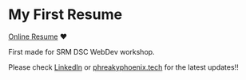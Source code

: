 # My First Resume
[Online Resume](https://phreakyphoenix.github.io/Resume/) :heart:

First made for SRM DSC WebDev workshop.

Please check [LinkedIn](https://linkedin.com/in/phreakyphoenix) or [phreakyphoenix.tech](https://phreakyphoenix.tech) for the latest updates!!
